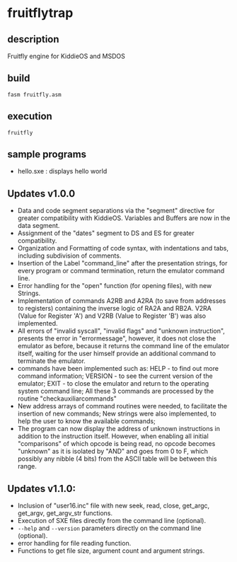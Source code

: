 # fruitflytrap
## description
Fruitfly engine for KiddieOS and MSDOS 

## build
``` 
fasm fruitfly.asm
```

## execution
```
fruitfly
```

## sample programs
* hello.sxe : displays hello world

## Updates v1.0.0

* Data and code segment separations via the "segment" directive for greater compatibility with KiddieOS. Variables and Buffers are now in the data segment.
* Assignment of the "dates" segment to DS and ES for greater compatibility.
* Organization and Formatting of code syntax, with indentations and tabs, including subdivision of comments.
* Insertion of the Label "command_line" after the presentation strings, for every program or command termination, return the emulator command line.
* Error handling for the "open" function (for opening files), with new Strings.
* Implementation of commands A2RB and A2RA (to save from addresses to registers) containing the inverse logic of RA2A and RB2A. V2RA (Value for Register 'A') and V2RB (Value to Register 'B') was also implemented.
* All errors of "invalid syscall", "invalid flags" and "unknown instruction", presents the error in "errormessage", however, it does not close the emulator as before, because it returns the command line of the emulator itself, waiting for the user himself provide an additional command to terminate the emulator.
* commands have been implemented such as: HELP - to find out more command information; VERSION - to see the current version of the emulator; EXIT - to close the emulator and return to the operating system command line; All these 3 commands are processed by the routine "checkauxiliarcommands"
* New address arrays of command routines were needed, to facilitate the insertion of new commands; New strings were also implemented, to help the user to know the available commands;
* The program can now display the address of unknown instructions in addition to the instruction itself. However, when enabling all initial "comparisons" of which opcode is being read, no opcode becomes "unknown" as it is isolated by "AND" and goes from 0 to F, which possibly any nibble (4 bits) from the ASCII table will be between this range.


## Updates v1.1.0:

- Inclusion of "user16.inc" file with new seek, read, close, get_argc, get_argv, get_argv_str functions.
- Execution of SXE files directly from the command line (optional).
- `--help` and `--version` parameters directly on the command line (optional).
- error handling for file reading function.
- Functions to get file size, argument count and argument strings.

